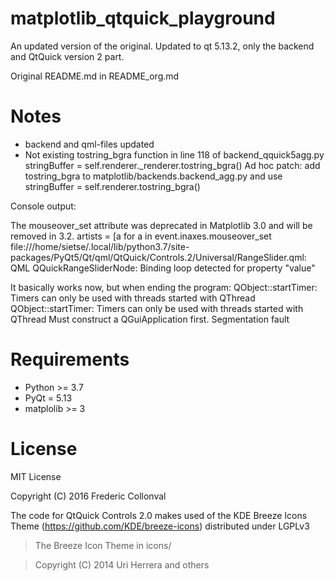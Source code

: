# matplotlib_qtquick_playground

An updated version of the original.
Updated to qt 5.13.2, only the backend and QtQuick version 2 part.

Original README.md in README_org.md


Notes
=======
- backend and qml-files updated
- Not existing tostring_bgra function in line 118 of backend_qquick5agg.py
       stringBuffer = self.renderer._renderer.tostring_bgra()
  Ad hoc patch: add tostring_bgra to matplotlib/backends.backend_agg.py and use
        stringBuffer = self.renderer.tostring_bgra()

Console output:

The mouseover_set attribute was deprecated in Matplotlib 3.0 and will be removed in 3.2.
  artists = [a for a in event.inaxes.mouseover_set
file:///home/sietse/.local/lib/python3.7/site-packages/PyQt5/Qt/qml/QtQuick/Controls.2/Universal/RangeSlider.qml: QML QQuickRangeSliderNode: Binding loop detected for property "value"

It basically works now, but when ending the program:
  QObject::startTimer: Timers can only be used with threads started with QThread
  QObject::startTimer: Timers can only be used with threads started with QThread
  Must construct a QGuiApplication first.
  Segmentation fault



Requirements
============

* Python >= 3.7
* PyQt = 5.13
* matplolib >= 3

License
=======

MIT License

Copyright (C) 2016 Frederic Collonval

The code for QtQuick Controls 2.0 makes used of the KDE Breeze Icons Theme (https://github.com/KDE/breeze-icons) distributed under LGPLv3

> The Breeze Icon Theme in icons/

> Copyright (C) 2014 Uri Herrera and others
